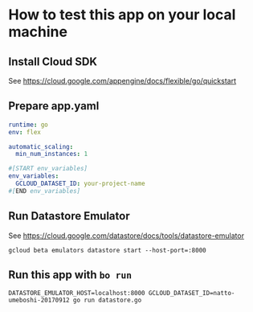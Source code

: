 # How to test this app on your local machine

## Install Cloud SDK

See https://cloud.google.com/appengine/docs/flexible/go/quickstart

## Prepare app.yaml

```yaml
runtime: go
env: flex

automatic_scaling:
  min_num_instances: 1

#[START env_variables]
env_variables:
  GCLOUD_DATASET_ID: your-project-name
#[END env_variables]
```

## Run Datastore Emulator

See https://cloud.google.com/datastore/docs/tools/datastore-emulator

```shell
gcloud beta emulators datastore start --host-port=:8000
```

## Run this app with `bo run`

```shell
DATASTORE_EMULATOR_HOST=localhost:8000 GCLOUD_DATASET_ID=natto-umeboshi-20170912 go run datastore.go
```
